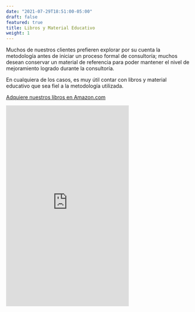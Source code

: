 ```yaml
---
date: "2021-07-29T18:51:00-05:00"
draft: false
featured: true
title: Libros y Material Educativo
weight: 1
---
```


Muchos de nuestros clientes prefieren explorar por su cuenta la metodología antes de iniciar un proceso formal de consultoría; muchos desean conservar un material de referencia para poder mantener el nivel de mejoramiento logrado durante la consultoría.

En cualquiera de los casos, es muy útil contar con libros y material educativo que sea fiel a la metodología utilizada.

[Adquiere nuestros libros en Amazon.com](https://www.amazon.com/stores/author/B0983XBV8Z/allbooks)

<iframe type="text/html" width="336" height="550" frameborder="0" allowfullscreen style="max-width:100%" src="https://read.amazon.com/kp/card?asin=B097Z91FYG&preview=inline&linkCode=kpe&ref_=cm_sw_r_kb_dp_FQQ45DCRZNCR50TMHXBA" ></iframe>
